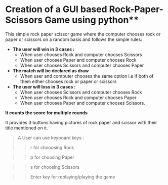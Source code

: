 # Creation of a GUI based Rock-Paper-Scissors Game using python**
This simple rock paper scissor game where the computer chooses rock or paper or scissors on a random basis and follows the simple rules:
- **The user will win in 3 cases :**
  - When user chooses Rock and computer chooses Scissors
  - When user chooses Paper and computer chooses Rock
  - When user chooses Scissors and computer chooses Paper
- **The match will be declared as draw**
  - When user and computer chooses the same option i.e if both of them either chooses rock or paper or scissors
- **The user will loss in 3 cases :**
  - When user chooses Scissors and computer chooses Rock
  - When user chooses Rock and computer chooses Paper
  - When user chooses Paper and computer chooses Scissors.
  
**It counts the score for multiple rounds**

It provides 3 buttons having pictures of rock paper and scissor with their title mentioned on it. 
> A User can use keyboard keys :
>> r for chooosing Rock

>> p for choosing Paper

>> s for choosing Scissors

>> Enter key for replaying/playing the game
